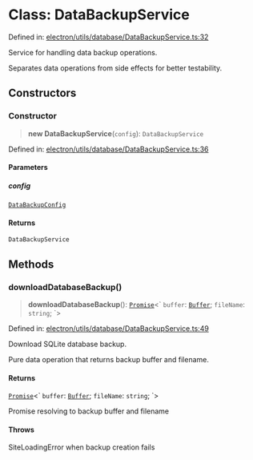 # Class: DataBackupService

Defined in: [electron/utils/database/DataBackupService.ts:32](https://github.com/Nick2bad4u/Uptime-Watcher/blob/8a1973382d5fe14c52996ecda381894eb7ecd4a6/electron/utils/database/DataBackupService.ts#L32)

Service for handling data backup operations.

Separates data operations from side effects for better testability.

## Constructors

### Constructor

> **new DataBackupService**(`config`): `DataBackupService`

Defined in: [electron/utils/database/DataBackupService.ts:36](https://github.com/Nick2bad4u/Uptime-Watcher/blob/8a1973382d5fe14c52996ecda381894eb7ecd4a6/electron/utils/database/DataBackupService.ts#L36)

#### Parameters

##### config

[`DataBackupConfig`](../interfaces/DataBackupConfig.md)

#### Returns

`DataBackupService`

## Methods

### downloadDatabaseBackup()

> **downloadDatabaseBackup**(): [`Promise`](https://developer.mozilla.org/docs/Web/JavaScript/Reference/Global_Objects/Promise)\<\` `buffer`: [`Buffer`](https://github.com/DefinitelyTyped/DefinitelyTyped/blob/5216a9587cc018ac42f777f31b0e07038423e30a/types/node/buffer.buffer.d.ts#L356); `fileName`: `string`; \`\>

Defined in: [electron/utils/database/DataBackupService.ts:49](https://github.com/Nick2bad4u/Uptime-Watcher/blob/8a1973382d5fe14c52996ecda381894eb7ecd4a6/electron/utils/database/DataBackupService.ts#L49)

Download SQLite database backup.

Pure data operation that returns backup buffer and filename.

#### Returns

[`Promise`](https://developer.mozilla.org/docs/Web/JavaScript/Reference/Global_Objects/Promise)\<\` `buffer`: [`Buffer`](https://github.com/DefinitelyTyped/DefinitelyTyped/blob/5216a9587cc018ac42f777f31b0e07038423e30a/types/node/buffer.buffer.d.ts#L356); `fileName`: `string`; \`\>

Promise resolving to backup buffer and filename

#### Throws

SiteLoadingError when backup creation fails

